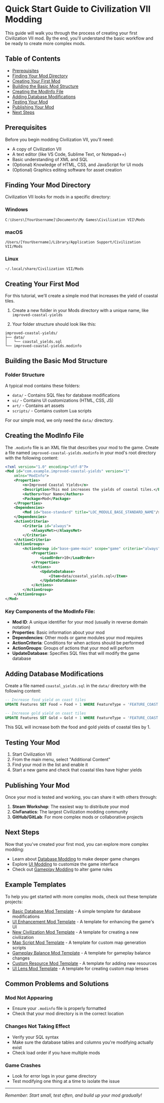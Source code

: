 # Quick Start Guide to Civilization VII Modding

This guide will walk you through the process of creating your first Civilization VII mod. By the end, you'll understand the basic workflow and be ready to create more complex mods.

## Table of Contents

- [Prerequisites](#prerequisites)
- [Finding Your Mod Directory](#finding-your-mod-directory)
- [Creating Your First Mod](#creating-your-first-mod)
- [Building the Basic Mod Structure](#building-the-basic-mod-structure)
- [Creating the ModInfo File](#creating-the-modinfo-file)
- [Adding Database Modifications](#adding-database-modifications)
- [Testing Your Mod](#testing-your-mod)
- [Publishing Your Mod](#publishing-your-mod)
- [Next Steps](#next-steps)

## Prerequisites

Before you begin modding Civilization VII, you'll need:

- A copy of Civilization VII
- A text editor (like VS Code, Sublime Text, or Notepad++)
- Basic understanding of XML and SQL
- (Optional) Knowledge of HTML, CSS, and JavaScript for UI mods
- (Optional) Graphics editing software for asset creation

## Finding Your Mod Directory

Civilization VII looks for mods in a specific directory:

### Windows
```
C:\Users\[YourUsername]\Documents\My Games\Civilization VII\Mods
```

### macOS
```
/Users/[YourUsername]/Library/Application Support/Civilization VII/Mods
```

### Linux
```
~/.local/share/Civilization VII/Mods
```

## Creating Your First Mod

For this tutorial, we'll create a simple mod that increases the yield of coastal tiles.

1. Create a new folder in your Mods directory with a unique name, like `improved-coastal-yields`

2. Your folder structure should look like this:
```
improved-coastal-yields/
├── data/
│   └── coastal_yields.sql
└── improved-coastal-yields.modinfo
```

## Building the Basic Mod Structure

### Folder Structure

A typical mod contains these folders:

- `data/` - Contains SQL files for database modifications
- `ui/` - Contains UI customizations (HTML, CSS, JS)
- `art/` - Contains art assets
- `scripts/` - Contains custom Lua scripts

For our simple mod, we only need the `data/` directory.

## Creating the ModInfo File

The `.modinfo` file is an XML file that describes your mod to the game. Create a file named `improved-coastal-yields.modinfo` in your mod's root directory with the following content:

```xml
<?xml version="1.0" encoding="utf-8"?>
<Mod id="com.example.improved-coastal-yields" version="1"
	xmlns="ModInfo">
	<Properties>
		<n>Improved Coastal Yields</n>
		<Description>This mod increases the yields of coastal tiles.</Description>
		<Authors>Your Name</Authors>
		<Package>Mod</Package>
	</Properties>
	<Dependencies>
		<Mod id="base-standard" title="LOC_MODULE_BASE_STANDARD_NAME"/>
	</Dependencies>
	<ActionCriteria>
		<Criteria id="always">
			<AlwaysMet></AlwaysMet>
		</Criteria>
	</ActionCriteria>
	<ActionGroups>
		<ActionGroup id="base-game-main" scope="game" criteria="always">
			<Properties>
				<LoadOrder>10</LoadOrder>
			</Properties>
			<Actions>
				<UpdateDatabase>
					<Item>data/coastal_yields.sql</Item>
				</UpdateDatabase>
			</Actions>
		</ActionGroup>
	</ActionGroups>
</Mod>
```

### Key Components of the ModInfo File:

- **Mod ID**: A unique identifier for your mod (usually in reverse domain notation)
- **Properties**: Basic information about your mod
- **Dependencies**: Other mods or game modules your mod requires
- **ActionCriteria**: Conditions for when actions should be performed
- **ActionGroups**: Groups of actions that your mod will perform
- **UpdateDatabase**: Specifies SQL files that will modify the game database

## Adding Database Modifications

Create a file named `coastal_yields.sql` in the `data/` directory with the following content:

```sql
-- Increase food yield on coast tiles
UPDATE Features SET Food = Food + 1 WHERE FeatureType = 'FEATURE_COAST';

-- Increase gold yield on coast tiles
UPDATE Features SET Gold = Gold + 1 WHERE FeatureType = 'FEATURE_COAST';
```

This SQL will increase both the food and gold yields of coastal tiles by 1.

## Testing Your Mod

1. Start Civilization VII
2. From the main menu, select "Additional Content"
3. Find your mod in the list and enable it
4. Start a new game and check that coastal tiles have higher yields

## Publishing Your Mod

Once your mod is tested and working, you can share it with others through:

1. **Steam Workshop**: The easiest way to distribute your mod
2. **CivFanatics**: The largest Civilization modding community
3. **GitHub/GitLab**: For more complex mods or collaborative projects

## Next Steps

Now that you've created your first mod, you can explore more complex modding:

- Learn about [Database Modding](./database-modding.md) to make deeper game changes
- Explore [UI Modding](./ui-modding.md) to customize the game interface
- Check out [Gameplay Modding](./gameplay-modding.md) to alter game rules

## Example Templates

To help you get started with more complex mods, check out these template projects:

- [Basic Database Mod Template](./Templates/basic-database-mod/) - A simple template for database modifications
- [UI Enhancement Mod Template](./Templates/ui-enhancement-mod/) - A template for enhancing the game's UI
- [New Civilization Mod Template](./Templates/new-civilization-mod/) - A template for creating a new civilization
- [Map Script Mod Template](./Templates/mapscript-mod/) - A template for custom map generation scripts
- [Gameplay Balance Mod Template](./Templates/gameplay-balance-mod/) - A template for gameplay balance changes
- [Custom Resource Mod Template](./Templates/custom-resource-mod/) - A template for adding new resources
- [UI Lens Mod Template](./Templates/ui-lens-mod/) - A template for creating custom map lenses

## Common Problems and Solutions

### Mod Not Appearing
- Ensure your `.modinfo` file is properly formatted
- Check that your mod directory is in the correct location

### Changes Not Taking Effect
- Verify your SQL syntax
- Make sure the database tables and columns you're modifying actually exist
- Check load order if you have multiple mods

### Game Crashes
- Look for error logs in your game directory
- Test modifying one thing at a time to isolate the issue

---

*Remember: Start small, test often, and build up your mod gradually!* 